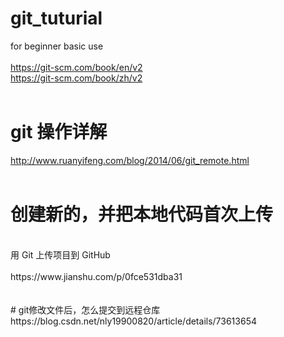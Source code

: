 # git_tuturial
for beginner basic use <br>
<br>
https://git-scm.com/book/en/v2<br>
https://git-scm.com/book/zh/v2<br>
<br>
# git 操作详解
http://www.ruanyifeng.com/blog/2014/06/git_remote.html<br>
<br>
# 创建新的，并把本地代码首次上传<br>
<br>
用 Git 上传项目到 GitHub<br>
<br>
https://www.jianshu.com/p/0fce531dba31<br>
<br>
<br>
# git修改文件后，怎么提交到远程仓库<br>
https://blog.csdn.net/nly19900820/article/details/73613654<br>


